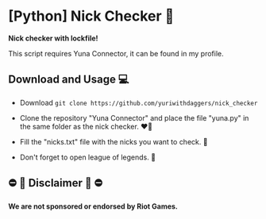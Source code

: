 # [Python] Nick Checker 🔌
**Nick checker with lockfile!**

This script requires Yuna Connector, it can be found in my profile.
## Download and Usage 💻 




- Download `git clone https://github.com/yuriwithdaggers/nick_checker`

- Clone the repository "Yuna Connector" and place the file "yuna.py" in the same folder as the nick checker. ❤️‍🔥

- Fill the "nicks.txt" file with the nicks you want to check. 💬

- Don't forget to open league of legends. 🤍


## ⛔️ 🛑 Disclaimer 🛑 ⛔️


**We are not sponsored or endorsed by Riot Games.**